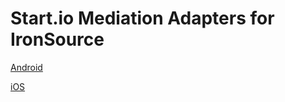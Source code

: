 # Start.io Mediation Adapters for IronSource

[Android](Android/Java)

[iOS](https://github.com/StartApp-SDK/ios-ironsource-mediation)
